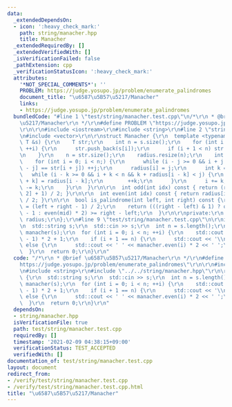 ```yaml
---
data:
  _extendedDependsOn:
  - icon: ':heavy_check_mark:'
    path: string/manacher.hpp
    title: Manacher
  _extendedRequiredBy: []
  _extendedVerifiedWith: []
  _isVerificationFailed: false
  _pathExtension: cpp
  _verificationStatusIcon: ':heavy_check_mark:'
  attributes:
    '*NOT_SPECIAL_COMMENTS*': ''
    PROBLEM: https://judge.yosupo.jp/problem/enumerate_palindromes
    document_title: "\u6587\u5B57\u5217/Manacher"
    links:
    - https://judge.yosupo.jp/problem/enumerate_palindromes
  bundledCode: "#line 1 \"test/string/manacher.test.cpp\"\n/*\r\n * @brief \u6587\u5B57\
    \u5217/Manacher\r\n */\r\n#define PROBLEM \"https://judge.yosupo.jp/problem/enumerate_palindromes\"\
    \r\n\r\n#include <iostream>\r\n#include <string>\r\n#line 2 \"string/manacher.hpp\"\
    \n#include <vector>\r\n\r\nstruct Manacher {\r\n  template <typename T>\r\n  Manacher(const\
    \ T &s) {\r\n    T str;\r\n    int n = s.size();\r\n    for (int i = 0; i < n;\
    \ ++i) {\r\n      str.push_back(s[i]);\r\n      if (i + 1 < n) str.push_back('$');\r\
    \n    }\r\n    n = str.size();\r\n    radius.resize(n);\r\n    int j = 1;\r\n\
    \    for (int i = 0; i < n;) {\r\n      while (i - j >= 0 && i + j < n && str[i\
    \ - j] == str[i + j]) ++j;\r\n      radius[i] = j;\r\n      int k = 1;\r\n   \
    \   while (i - k >= 0 && i + k < n && k + radius[i - k] < j) {\r\n        radius[i\
    \ + k] = radius[i - k];\r\n        ++k;\r\n      }\r\n      i += k;\r\n      j\
    \ -= k;\r\n    }\r\n  }\r\n\r\n  int odd(int idx) const { return (radius[idx *\
    \ 2] + 1) / 2; }\r\n\r\n  int even(int idx) const { return radius[idx * 2 + 1]\
    \ / 2; }\r\n\r\n  bool is_palindrome(int left, int right) const {\r\n    int mid\
    \ = (left + right - 1) / 2;\r\n    return (((right - left) & 1) ? odd(mid) * 2\
    \ - 1 : even(mid) * 2) >= right - left;\r\n  }\r\n\r\nprivate:\r\n  std::vector<int>\
    \ radius;\r\n};\r\n#line 9 \"test/string/manacher.test.cpp\"\n\r\nint main() {\r\
    \n  std::string s;\r\n  std::cin >> s;\r\n  int n = s.length();\r\n  Manacher\
    \ manacher(s);\r\n  for (int i = 0; i < n; ++i) {\r\n    std::cout << (manacher.odd(i)\
    \ - 1) * 2 + 1;\r\n    if (i + 1 == n) {\r\n      std::cout << '\\n';\r\n    }\
    \ else {\r\n      std::cout << ' ' << manacher.even(i) * 2 << ' ';\r\n    }\r\n\
    \  }\r\n  return 0;\r\n}\r\n"
  code: "/*\r\n * @brief \u6587\u5B57\u5217/Manacher\r\n */\r\n#define PROBLEM \"\
    https://judge.yosupo.jp/problem/enumerate_palindromes\"\r\n\r\n#include <iostream>\r\
    \n#include <string>\r\n#include \"../../string/manacher.hpp\"\r\n\r\nint main()\
    \ {\r\n  std::string s;\r\n  std::cin >> s;\r\n  int n = s.length();\r\n  Manacher\
    \ manacher(s);\r\n  for (int i = 0; i < n; ++i) {\r\n    std::cout << (manacher.odd(i)\
    \ - 1) * 2 + 1;\r\n    if (i + 1 == n) {\r\n      std::cout << '\\n';\r\n    }\
    \ else {\r\n      std::cout << ' ' << manacher.even(i) * 2 << ' ';\r\n    }\r\n\
    \  }\r\n  return 0;\r\n}\r\n"
  dependsOn:
  - string/manacher.hpp
  isVerificationFile: true
  path: test/string/manacher.test.cpp
  requiredBy: []
  timestamp: '2021-02-09 04:38:15+09:00'
  verificationStatus: TEST_ACCEPTED
  verifiedWith: []
documentation_of: test/string/manacher.test.cpp
layout: document
redirect_from:
- /verify/test/string/manacher.test.cpp
- /verify/test/string/manacher.test.cpp.html
title: "\u6587\u5B57\u5217/Manacher"
---
```

